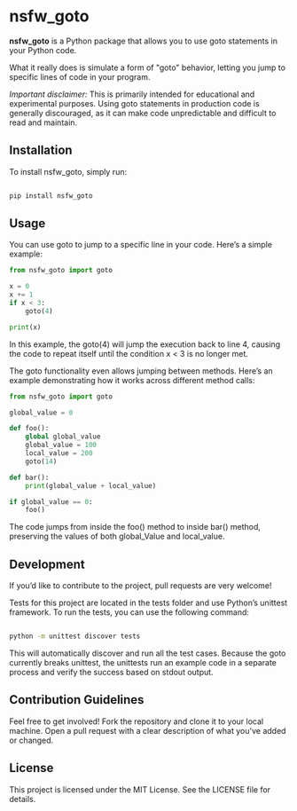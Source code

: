 # nsfw_goto

**nsfw_goto** is a Python package that allows you to use goto statements in your Python code.

What it really does is simulate a form of "goto" behavior, letting you jump to specific lines of code in your program. 

*Important disclaimer:* This is primarily intended for educational and experimental purposes. Using goto statements in production code is generally discouraged, as it can make code unpredictable and difficult to read and maintain.

## Installation

To install nsfw_goto, simply run:

```bash

pip install nsfw_goto
```

## Usage

You can use goto to jump to a specific line in your code. Here’s a simple example:

```python
from nsfw_goto import goto

x = 0
x += 1
if x < 3:
    goto(4)

print(x)
```

In this example, the goto(4) will jump the execution back to line 4, causing the code to repeat itself until the condition x < 3 is no longer met.

The goto functionality even allows jumping between methods. Here’s an example demonstrating how it works across different method calls:

```python
from nsfw_goto import goto

global_value = 0

def foo():
    global global_value
    global_value = 100
    local_value = 200
    goto(14)

def bar():
    print(global_value + local_value)

if global_value == 0:
    foo()
```

The code jumps from inside the foo() method to inside bar() method, preserving the values of both global_Value and local_value.


## Development

If you’d like to contribute to the project, pull requests are very welcome!

Tests for this project are located in the tests folder and use Python’s unittest framework. To run the tests, you can use the following command:

```bash

python -m unittest discover tests
```

This will automatically discover and run all the test cases. Because the goto currently breaks unittest, the unittests run an example code in a separate process and verify the success based on stdout output.


## Contribution Guidelines

Feel free to get involved!
Fork the repository and clone it to your local machine.
Open a pull request with a clear description of what you've added or changed.


## License

This project is licensed under the MIT License. See the LICENSE file for details.
